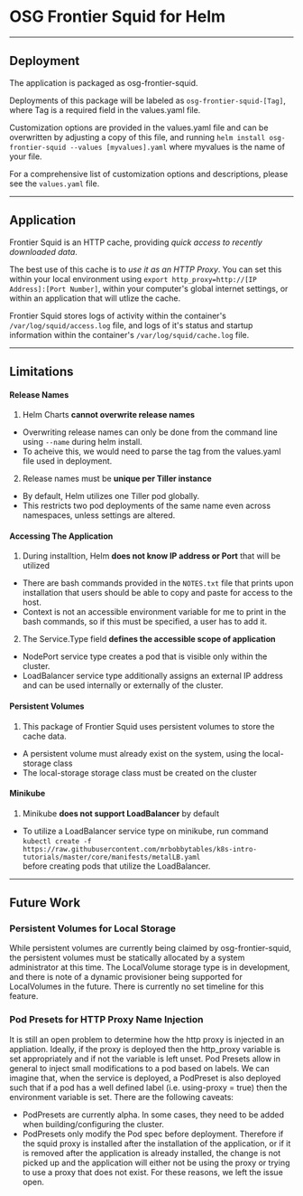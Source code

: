 # OSG Frontier Squid for Helm #

----
## Deployment
The application is packaged as osg-frontier-squid.

Deployments of this package will be labeled as `osg-frontier-squid-[Tag]`, where Tag is a required field in the values.yaml file.

Customization options are provided in the values.yaml file and can be overwritten by adjusting a copy of this file, and running `helm install osg-frontier-squid --values [myvalues].yaml` where myvalues is the name of your file.

For a comprehensive list of customization options and descriptions, please see the `values.yaml` file.

----
## Application
Frontier Squid is an HTTP cache, providing *quick access to recently downloaded data*.

The best use of this cache is to *use it as an HTTP Proxy*. You can set this within your local environment using `export http_proxy=http://[IP Address]:[Port Number]`, within your computer's global internet settings, or within an application that will utlize the cache.

Frontier Squid stores logs of activity within the container's `/var/log/squid/access.log` file, and logs of it's status and startup information within the container's `/var/log/squid/cache.log` file.

----
## Limitations
#### Release Names ####
1. Helm Charts **cannot overwrite release names**  
  * Overwriting release names can only be done from the command line using `--name` during helm install.
  * To acheive this, we would need to parse the tag from the values.yaml file used in deployment.

2. Release names must be **unique per Tiller instance**
  * By default, Helm utilizes one Tiller pod globally.
  * This restricts two pod deployments of the same name even across namespaces, unless settings are altered.

#### Accessing The Application ####
1. During installtion, Helm **does not know IP address or Port** that will be utilized  
  * There are bash commands provided in the `NOTES.txt` file that prints upon installation that users should be able to copy and paste for access to the host.
  * Context is not an accessible environment variable for me to print in the bash commands, so if this must be specified, a user has to add it.

2. The Service.Type field **defines the accessible scope of application**  
  * NodePort service type creates a pod that is visible only within the cluster.
  * LoadBalancer service type additionally assigns an external IP address and can be used internally or externally of the cluster.

#### Persistent Volumes ####
1. This package of Frontier Squid uses persistent volumes to store the cache data.  
  * A persistent volume must already exist on the system, using the local-storage class
  * The local-storage storage class must be created on the cluster

#### Minikube ####
1. Minikube **does not support LoadBalancer** by default  
  * To utilize a LoadBalancer service type on minikube, run command  
     `kubectl create -f https://raw.githubusercontent.com/mrbobbytables/k8s-intro-tutorials/master/core/manifests/metalLB.yaml`  
     before creating pods that utilize the LoadBalancer.

----
## Future Work

### Persistent Volumes for Local Storage

While persistent volumes are currently being claimed by osg-frontier-squid, the persistent volumes must be statically allocated by a system administrator at this time. The LocalVolume storage type is in development, and there is note of a dynamic provisioner being supported for LocalVolumes in the future. There is currently no set timeline for this feature.

### Pod Presets for HTTP Proxy Name Injection

It is still an open problem to determine how the http proxy is injected in an appliation. Ideally, if the proxy is deployed then the http_proxy variable is set appropriately and if not the variable is left unset. Pod Presets allow in general to inject small modifications to a pod based on labels. We can imagine that, when the service is deployed, a PodPreset is also deployed such that if a pod has a well defined label (i.e. using-proxy = true) then the environment variable is set. There are the following caveats:
  * PodPresets are currently alpha. In some cases, they need to be added when building/configuring the cluster.
  * PodPresets only modify the Pod spec before deployment. Therefore if the squid proxy is installed after the installation of the application, or if it is removed after the application is already installed, the change is not picked up and the application will either not be using the proxy or trying to use a proxy that does not exist.
For these reasons, we left the issue open.
  